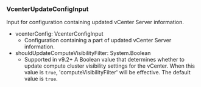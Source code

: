 ### VcenterUpdateConfigInput
Input for configuration containing updated vCenter Server information.

- vcenterConfig: VcenterConfigInput
  - Configuration containing a part of updated vCenter Server information.
- shouldUpdateComputeVisibilityFilter: System.Boolean
  - Supported in v9.2+
A Boolean value that determines whether to update compute cluster visibility settings for the vCenter. When this value is `true`, 'computeVisibilityFilter' will be effective. The default value is `true`.
